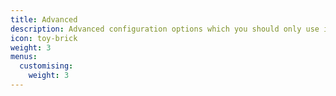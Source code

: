 ```yaml
---
title: Advanced
description: Advanced configuration options which you should only use in agreement with   Livingdocs.
icon: toy-brick
weight: 3
menus:
  customising:
    weight: 3
---
```

